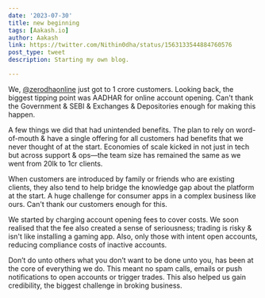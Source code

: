 ```yaml
---
date: '2023-07-30'
title: new beginning
tags: [Aakash.io]
author: Aakash
link: https://twitter.com/Nithin0dha/status/1563133544884760576
post_type: tweet
description: Starting my own blog.

---
```


We, [@zerodhaonline](https://twitter.com/Zerodhaonline) just got to 1 crore customers.
Looking back, the biggest tipping point was AADHAR  for online account opening. Can't thank the Government & SEBI & Exchanges & Depositories enough for making this happen.

A few things we did that had unintended benefits.
The plan to rely on word-of-mouth & have a single offering for all customers had benefits that we never thought of at the start. 
Economies of scale kicked in not just in tech but across support & ops—the team size has remained the same as we went from 20lk to 1cr clients.

When customers are introduced by family or friends who are existing clients, they also tend to help bridge the knowledge gap about the platform at the start. A huge challenge for consumer apps in a complex business like ours. Can't thank our customers enough for this.

We started by charging account opening fees to cover costs. We soon realised that the fee also created a sense of seriousness; trading is risky & isn't like installing a gaming app. Also, only those with intent open accounts, reducing compliance costs of inactive accounts.

Don’t do unto others what you don’t want to be done unto you, has been at the core of everything we do. This meant no spam calls, emails or push notifications to open accounts or trigger trades. This also helped us gain credibility, the biggest challenge in broking business.
